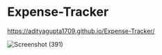 # Expense-Tracker
https://adityagupta1709.github.io/Expense-Tracker/

![Screenshot (391)](https://user-images.githubusercontent.com/81454329/174478086-6075e88b-5b8d-40aa-bec4-11dc0ec3180f.png)



